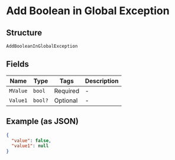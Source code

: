 
# Add Boolean in Global Exception

## Structure

`AddBooleanInGlobalException`

## Fields

| Name | Type | Tags | Description |
|  --- | --- | --- | --- |
| `MValue` | `bool` | Required | - |
| `Value1` | `bool?` | Optional | - |

## Example (as JSON)

```json
{
  "value": false,
  "value1": null
}
```

